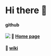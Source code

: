 # Hi there 👋

#### github
<a href="https://github.com/STHSF">
  <img align="left" src="https://github-readme-stats.vercel.app/api?username=STHSF&count_private=true&show_icons=true&theme=radical" />
</a>

#### 🏡 [Home page](https://sthsf.github.io/)

#### 🤔️ [wiki](https://sthsf.github.io/wiki/)
